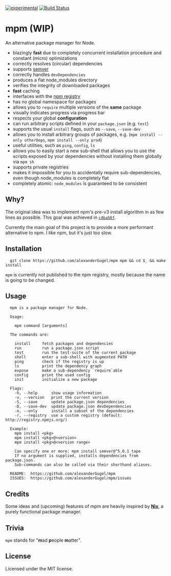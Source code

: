[![experimental](http://hughsk.github.io/stability-badges/dist/experimental.svg)](http://github.com/hughsk/stability-badges)
[![Build Status](https://travis-ci.org/alexanderGugel/mpm.svg)](https://travis-ci.org/alexanderGugel/mpm)

mpm (WIP)
=========

An alternative package manager for Node.

* blazingly **fast** due to completely concurrent installation procedure and constant (micro) optimizations
* correctly resolves (circular) dependencies
* supports [semver](http://semver.org/)
* correctly handles `devDependencies`
* produces a flat node_modules directory
* verifies the integrity of downloaded packages
* **fast** caching
* interfaces with the [npm registry](https://www.npmjs.org/)
* has no global namespace for packages
* allows you to `require` multiple *versions* of the **same** package
* visually indicates progress via progress bar
* respects your global **configuration**
* can run arbitrary scripts defined in your `package.json` (e.g. `test`)
* supports the usual `install` flags, such as `--save`, `--save-dev`
* allows you to install arbitrary groups of packages, e.g. (`mpm install --only otherDeps`, `mpm install --only prod`)
* useful utilities, such as `ping`, `config`, `ls`
* allows you to easily start a new sub-shell that allows you to use the scripts exposed by your dependencies without installing them globally via `mpm sh`
* supports private registries
* makes it impossible for you to accidentally require sub-dependencies, even though node_modules is completely flat
* completely atomic: `node_modules` is guaranteed to be consistent

Why?
----

The original idea was to implement npm's pre-v3 install algorithm in as few lines as possible. This goal was achieved in [`c4ba56f`](https://github.com/alexanderGugel/mpm/tree/c4ba56f7dece738db5b8cb28c20c7f6aa1e64d1d).

Currently the main goal of this project is to provide a more performant alternative to npm. I like npm, but it's just too slow.

Installation
------------

```
  git clone https://github.com/alexanderGugel/mpm mpm && cd $_ && make install
```

`mpm` is currently not published to the npm registry, mostly because the name is going to be changed.

Usage
-----

```
  mpm is a package manager for Node.

  Usage:

    mpm command [arguments]

  The commands are:

    install     fetch packages and dependencies
    run         run a package.json script
    test        run the test-suite of the current package
    shell       enter a sub-shell with augmented PATH
    ping        check if the registry is up
    ls          print the dependency graph
    expose      make a sub-dependency `require`able
    config      print the used config
    init        initialize a new package

  Flags:
    -h, --help      show usage information
    -v, --version   print the current version
    -S, --save      update package.json dependencies
    -D, --save-dev  update package.json devDependencies
    -o, --only      install a subset of the dependencies
    -r, --registry  use a custom registry (default: http://registry.npmjs.org/)

  Example:
    mpm install <pkg>
    mpm install <pkg>@<version>
    mpm install <pkg>@<version range>

    Can specify one or more: mpm install semver@^5.0.1 tape
    If no argument is supplied, installs dependencies from package.json.
    Sub-commands can also be called via their shorthand aliases.

  README:  https://github.com/alexanderGugel/mpm
  ISSUES:  https://github.com/alexanderGugel/mpm/issues
```

Credits
-------

Some ideas and (upcoming) features of mpm are heavily inspired by [**Nix**](http://nixos.org/nix/), a purely functional package manager.

Trivia
------

`mpm` stands for "**m**ad **p**eople **m**atter".

License
-------

Licensed under the MIT license.
